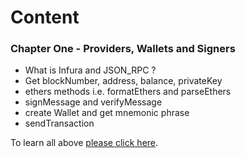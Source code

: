 # Content

### Chapter One - Providers, Wallets and Signers

- What is Infura and JSON_RPC ?
- Get blockNumber, address, balance, privateKey
- ethers methods i.e. formatEthers and parseEthers
- signMessage and verifyMessage
- create Wallet and get mnemonic phrase
- sendTransaction

To learn all above [please click here](./ChapterOne/Readme.md).
